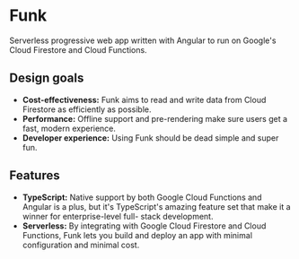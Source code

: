 # Funk

Serverless progressive web app written with Angular to run on Google's Cloud Firestore and
Cloud Functions.

## Design goals

- **Cost-effectiveness:** Funk aims to read and write data from Cloud Firestore as
  efficiently as possible.
- **Performance:** Offline support and pre-rendering make sure users get a fast, modern
  experience.
- **Developer experience:** Using Funk should be dead simple and super fun.

## Features

- **TypeScript:** Native support by both Google Cloud Functions and Angular is a plus, but
  it's TypeScript's amazing feature set that make it a winner for enterprise-level full-
  stack development.
- **Serverless:** By integrating with Google Cloud Firestore and Cloud Functions, Funk
  lets you build and deploy an app with minimal configuration and minimal cost.
